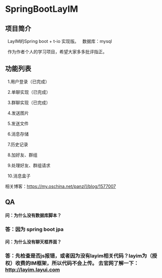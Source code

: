 # SpringBootLayIM

## 项目简介
   LayIM的Spring boot + t-io 实现版。
   数据库：mysql
   
   作为作者个人的学习项目，希望大家多多批评指正。
## 功能列表
   1.用户登录（已完成）
   
   2.单聊实现（已完成）
   
   3.群聊实现（已完成）
   
   4.发送图片
   
   5.发送文件
   
   6.消息存储
   
   7.历史记录
   
   8.加好友、群组
   
   9.处理好友、群组请求
   
   10.消息盒子
   

相关博客：https://my.oschina.net/panzi1/blog/1577007

## QA

#### 问：为什么没有数据库脚本？
### 答：因为 spring boot jpa 

#### 问：为什么没有聊天框界面？
### 答：先检查是否js报错，或者因为没有layim相关代码？layim为（授权）收费的IM框架，所以代码不会上传。 去官网了解一下： http://layim.layui.com
